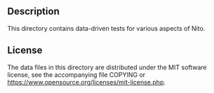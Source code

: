 Description
------------

This directory contains data-driven tests for various aspects of Nito.

License
--------

The data files in this directory are distributed under the MIT software
license, see the accompanying file COPYING or
https://www.opensource.org/licenses/mit-license.php.

